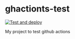 # ghactionts-test

[![Test and deploy](https://github.com/tonoamador/ghactionts-test/actions/workflows/main.yml/badge.svg)](https://github.com/tonoamador/ghactionts-test/actions/workflows/main.yml)


My project to test github actions

